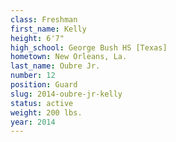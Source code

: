 ```yaml
---
class: Freshman
first_name: Kelly
height: 6'7"
high_school: George Bush HS [Texas]
hometown: New Orleans, La.
last_name: Oubre Jr.
number: 12
position: Guard
slug: 2014-oubre-jr-kelly
status: active
weight: 200 lbs.
year: 2014
---
```

